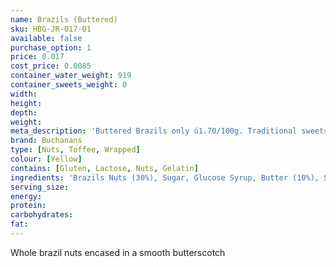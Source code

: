 ```yaml
---
name: Brazils (Buttered)
sku: HBG-JR-017-01
available: false
purchase_option: 1
price: 0.017
cost_price: 0.0085
container_water_weight: 919
container_sweets_weight: 0
width: 
height: 
depth: 
weight: 
meta_description: 'Buttered Brazils only ú1.70/100g. Traditional sweets and more at Humbugs Confectionery Store. Specialists in satisfying your sweet tooth!'
brand: Buchanans
type: [Nuts, Toffee, Wrapped]
colour: [Yellow]
contains: [Gluten, Lactose, Nuts, Gelatin]
ingredients: 'Brazils Nuts (30%), Sugar, Glucose Syrup, Butter (10%), Salt'
serving_size: 
energy: 
protein: 
carbohydrates: 
fat: 
---
```

Whole brazil nuts encased in a smooth butterscotch